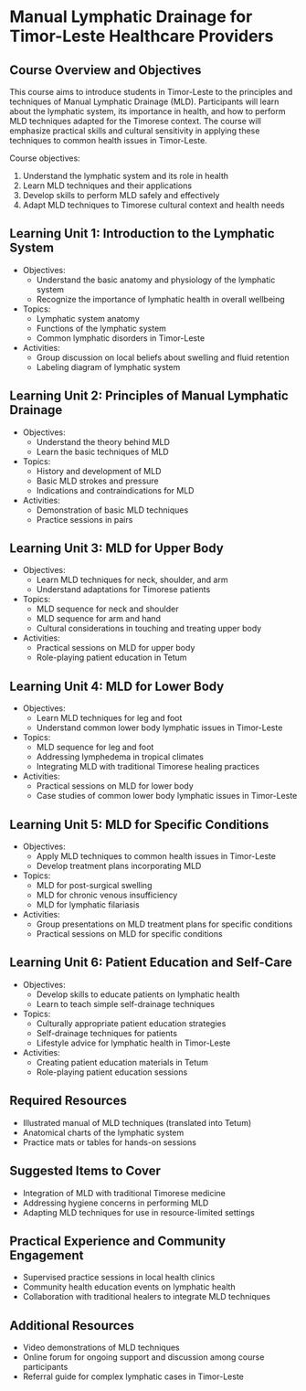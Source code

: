 # Manual Lymphatic Drainage for Timor-Leste Healthcare Providers

## Course Overview and Objectives

This course aims to introduce students in Timor-Leste to the principles and techniques of Manual Lymphatic Drainage (MLD). Participants will learn about the lymphatic system, its importance in health, and how to perform MLD techniques adapted for the Timorese context. The course will emphasize practical skills and cultural sensitivity in applying these techniques to common health issues in Timor-Leste.

Course objectives:
1. Understand the lymphatic system and its role in health
2. Learn MLD techniques and their applications
3. Develop skills to perform MLD safely and effectively
4. Adapt MLD techniques to Timorese cultural context and health needs

## Learning Unit 1: Introduction to the Lymphatic System
- Objectives:
  * Understand the basic anatomy and physiology of the lymphatic system
  * Recognize the importance of lymphatic health in overall wellbeing
- Topics:
  * Lymphatic system anatomy
  * Functions of the lymphatic system
  * Common lymphatic disorders in Timor-Leste
- Activities:
  * Group discussion on local beliefs about swelling and fluid retention
  * Labeling diagram of lymphatic system

## Learning Unit 2: Principles of Manual Lymphatic Drainage
- Objectives:
  * Understand the theory behind MLD
  * Learn the basic techniques of MLD
- Topics:
  * History and development of MLD
  * Basic MLD strokes and pressure
  * Indications and contraindications for MLD
- Activities:
  * Demonstration of basic MLD techniques
  * Practice sessions in pairs

## Learning Unit 3: MLD for Upper Body
- Objectives:
  * Learn MLD techniques for neck, shoulder, and arm
  * Understand adaptations for Timorese patients
- Topics:
  * MLD sequence for neck and shoulder
  * MLD sequence for arm and hand
  * Cultural considerations in touching and treating upper body
- Activities:
  * Practical sessions on MLD for upper body
  * Role-playing patient education in Tetum

## Learning Unit 4: MLD for Lower Body
- Objectives:
  * Learn MLD techniques for leg and foot
  * Understand common lower body lymphatic issues in Timor-Leste
- Topics:
  * MLD sequence for leg and foot
  * Addressing lymphedema in tropical climates
  * Integrating MLD with traditional Timorese healing practices
- Activities:
  * Practical sessions on MLD for lower body
  * Case studies of common lower body lymphatic issues in Timor-Leste

## Learning Unit 5: MLD for Specific Conditions
- Objectives:
  * Apply MLD techniques to common health issues in Timor-Leste
  * Develop treatment plans incorporating MLD
- Topics:
  * MLD for post-surgical swelling
  * MLD for chronic venous insufficiency
  * MLD for lymphatic filariasis
- Activities:
  * Group presentations on MLD treatment plans for specific conditions
  * Practical sessions on MLD for specific conditions

## Learning Unit 6: Patient Education and Self-Care
- Objectives:
  * Develop skills to educate patients on lymphatic health
  * Learn to teach simple self-drainage techniques
- Topics:
  * Culturally appropriate patient education strategies
  * Self-drainage techniques for patients
  * Lifestyle advice for lymphatic health in Timor-Leste
- Activities:
  * Creating patient education materials in Tetum
  * Role-playing patient education sessions

## Required Resources
- Illustrated manual of MLD techniques (translated into Tetum)
- Anatomical charts of the lymphatic system
- Practice mats or tables for hands-on sessions

## Suggested Items to Cover
- Integration of MLD with traditional Timorese medicine
- Addressing hygiene concerns in performing MLD
- Adapting MLD techniques for use in resource-limited settings

## Practical Experience and Community Engagement
- Supervised practice sessions in local health clinics
- Community health education events on lymphatic health
- Collaboration with traditional healers to integrate MLD techniques

## Additional Resources
- Video demonstrations of MLD techniques
- Online forum for ongoing support and discussion among course participants
- Referral guide for complex lymphatic cases in Timor-Leste